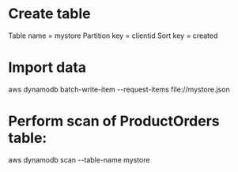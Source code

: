 # Create table

Table name = mystore
Partition key = clientid
Sort key = created

# Import data
aws dynamodb batch-write-item --request-items file://mystore.json

# Perform scan of ProductOrders table:
aws dynamodb scan --table-name mystore
